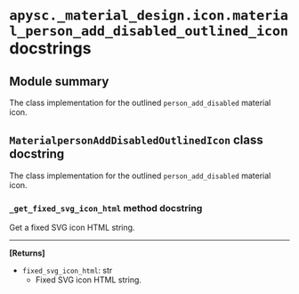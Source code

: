 # `apysc._material_design.icon.material_person_add_disabled_outlined_icon` docstrings

## Module summary

The class implementation for the outlined `person_add_disabled` material icon.

## `MaterialpersonAddDisabledOutlinedIcon` class docstring

The class implementation for the outlined `person_add_disabled` material icon.

### `_get_fixed_svg_icon_html` method docstring

Get a fixed SVG icon HTML string.<hr>

**[Returns]**

- `fixed_svg_icon_html`: str
  - Fixed SVG icon HTML string.